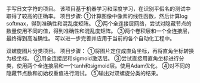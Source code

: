 手写日文字符的项目。
该项目基于机器学习和深度学习，在识别平假名的测试中取得了较高的正确率。
项目步骤:
①计算图像中像素的线性函数，然后计算log softmax，得到准确性和混乱度矩阵。
②两个全连接层网络，尝试对隐藏节点的数量使用不同的值，得到准确性和混乱度矩阵。
③两个卷积层和一个全连接层，最终得到高准确性。
可以进一步完善并应用于当前的各个自动化工程中。

双螺旋图片分类项目。
项目步骤：
①将图片定位成直角坐标，再将直角坐标转换为极坐标。
②用全连接层和sigmoid激活层。
③尝试直接用直角坐标进行分类，使用两个全连接层和一个tanh和sigmoid层。使用Adam优化。
④对不同的隐藏节点数和初始权重值进行测试。
⑤输出对双螺旋分类的结果。
